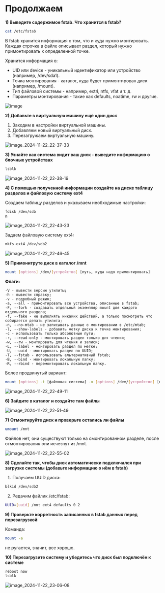 # Продолжаем

**1) Выведите содержимое fstab. Что хранится в fstab?**

```sh
cat /etc/fstab
```

В fstab хранится информация о том, что и куда нужно монтировать. Каждая строчка в файле описывает раздел, который нужно примонтировать к определенной точке.

Хранится информация о:

- UID или device - уникальный идентификатор или устройство (например, /dev/sda1).
- Точка монтирования - каталог, куда будет примонтирован диск (например, /mount).
- Тип файловой системы - например, ext4, ntfs, vfat и т. д.
- Параметры монтирования - такие как defaults, noatime, rw и другие.

![image](https://github.com/user-attachments/assets/c4ae7566-8adc-4491-bd5a-17885b1832d8)

**2) Добавьте в виртуальную машину ещё один диск**

1. Заходим в настройки виртуальной машины.
2. Добавляем новый виртуальный диск.
3. Перезагружаем виртуальную машину.

![image_2024-11-22_22-37-33](https://github.com/user-attachments/assets/529ca539-064a-408e-ab3a-a9ac4515f4e0)


**3) Узнайте как система видит ваш диск - выведите информацию о блочных устройствах**

```sh
lsblk
```

![image_2024-11-22_22-38-19](https://github.com/user-attachments/assets/a2606277-93f5-4212-bb3f-63f29c3a7cb8)


**4) С помощью полученной информации создайте на диске таблицу разделов и файловую систему ext4**

Создаем таблицу разделов и указываем необходимые настройки:

```sh
fdisk /dev/sdb
n
```

![image_2024-11-22_22-43-23](https://github.com/user-attachments/assets/6bbff875-0f81-479d-8462-99ddc2495696)

Задаем файловую систему ext4:

```sh
mkfs.ext4 /dev/sdb2
```

![image_2024-11-22_22-46-45](https://github.com/user-attachments/assets/9e2098dc-9a8c-4b27-85a9-42e0bfa0967a)


**5) Примонитруте диск в каталог /mnt**

```sh
mount [options] /dev/[устройство] [путь, куда надо примонтировать]
```

**Флаги:**

```
-V - вывести версию утилиты;
-h - вывести справку;
-v - подробный режим;
-a, --all - примонтировать все устройства, описанные в fstab;
-F, --fork - создавать отдельный экземпляр mount для каждого отдельного раздела;
-f, --fake - не выполнять никаких действий, а только посмотреть что собирается делать утилита;
-n, --no-mtab - не записывать данные о монтировании в /etc/mtab;
-l, --show-labels - добавить метку диска к точке монтирования;
-c - использовать только абсолютные пути;
-r, --read-only - монтировать раздел только для чтения;
-w, --rw - монтировать для чтения и записи;
-L, --label - монтировать раздел по метке;
-U, --uuid - монтировать раздел по UUID;
-T, --fstab - использовать альтернативный fstab;
-B, --bind - монтировать локальную папку;
-R, --rbind - перемонтировать локальную папку.
```

Более продвинутый вариант:

```sh
mount [options] -t [файловая система] -o [options] /dev/[устройство] [путь, куда надо примонтировать]
```

![image_2024-11-22_22-49-11](https://github.com/user-attachments/assets/3caad96c-2915-4d0b-8e85-786a9c47e29b)


**6) Зайдите в каталог и создайте там файлы**

![image_2024-11-22_22-51-49](https://github.com/user-attachments/assets/80f7a0fc-24aa-4d80-8db8-60748eb6977c)


**7) Отмонтируйте диск и проверьте остались ли файлы**

```sh
umount /mnt
```

Файлов нет, они существуют только на смонтированном разделе, после отмонтирования они исчезнут из /mnt.

![image_2024-11-22_22-55-02](https://github.com/user-attachments/assets/5efe7d8b-845a-4d34-b562-657298137394)

**8) Сделайте так, чтобы диск автоматически подключался при загрузке системы (добавьте информацию о нём в fstab)**

1. Получаем UUID диска:
```sh
blkid /dev/sdb2
```
2. Редачим файлик /etc/fstab:

```sh
UUID=[uuid] /mnt ext4 defaults 0 2
```

**9) Проверьте корретность записанных в fstab данных перед перезагрузкой**

Команда:

```sh
mount -a
```

не ругается, значит, все хорошо.

**10) Перезагрузите систему и убедитесь что диск был подключён к системе**

```sh
reboot now
lsblk
```

![image_2024-11-22_23-06-08](https://github.com/user-attachments/assets/56ea1f59-38e0-4a86-b220-5b709912a429)
